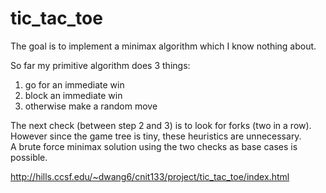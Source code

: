 # tic_tac_toe

The goal is to implement a minimax algorithm which I know nothing about.  
  
So far my primitive algorithm does 3 things:  
1. go for an immediate win  
2. block an immediate win  
3. otherwise make a random move  
  
The next check (between step 2 and 3) is to look for forks (two in a row).  
However since the game tree is tiny, these heuristics are unnecessary.  
A brute force minimax solution using the two checks as base cases is possible.  

http://hills.ccsf.edu/~dwang6/cnit133/project/tic_tac_toe/index.html
